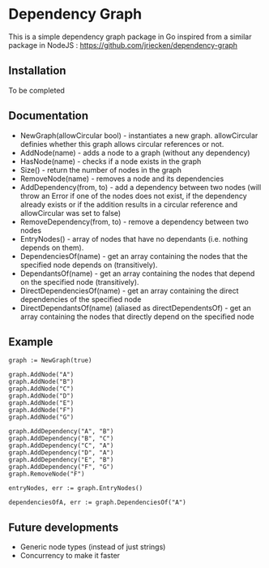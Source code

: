 # Dependency Graph

This is a simple dependency graph package in Go inspired from a similar package in NodeJS : https://github.com/jriecken/dependency-graph

## Installation
To be completed

## Documentation

- NewGraph(allowCircular bool) - instantiates a new graph. allowCircular definies whether this graph allows circular references or not.
- AddNode(name) - adds a node to a graph (without any dependency)
- HasNode(name) - checks if a node exists in the graph
- Size() - return the number of nodes in the graph
- RemoveNode(name) - removes a node and its dependencies
- AddDependency(from, to) - add a dependency between two nodes (will throw an Error if one of the nodes does not exist, if the dependency already exists or if the addition results in a circular reference and allowCircular was set to false)
- RemoveDependency(from, to) - remove a dependency between two nodes
- EntryNodes() - array of nodes that have no dependants (i.e. nothing depends on them).
- DependenciesOf(name) - get an array containing the nodes that the specified node depends on (transitively).
- DependantsOf(name) - get an array containing the nodes that depend on the specified node (transitively).
- DirectDependenciesOf(name) - get an array containing the direct dependencies of the specified node
- DirectDependantsOf(name) (aliased as directDependentsOf) - get an array containing the nodes that directly depend on the specified node

## Example
```
graph := NewGraph(true) 

graph.AddNode("A")
graph.AddNode("B")
graph.AddNode("C")
graph.AddNode("D")
graph.AddNode("E")
graph.AddNode("F")
graph.AddNode("G")

graph.AddDependency("A", "B")
graph.AddDependency("B", "C")
graph.AddDependency("C", "A")
graph.AddDependency("D", "A")
graph.AddDependency("E", "B")
graph.AddDependency("F", "G")
graph.RemoveNode("F")

entryNodes, err := graph.EntryNodes()

dependenciesOfA, err := graph.DependenciesOf("A")
```

## Future developments
- Generic node types (instead of just strings)
- Concurrency to make it faster

